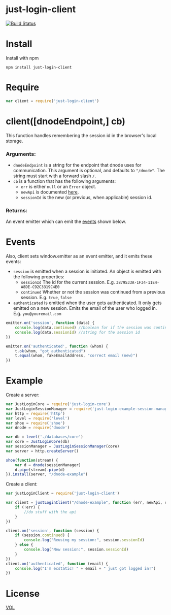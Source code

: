 just-login-client
=================

[![Build Status](https://travis-ci.org/coding-in-the-wild/just-login-client.svg)](https://travis-ci.org/coding-in-the-wild/just-login-client)

# Install

Install with npm

	npm install just-login-client

# Require

```js
var client = require('just-login-client')
```

# client([dnodeEndpoint,] cb)

This function handles remembering the session id in the browser's local storage.

### Arguments:

- `dnodeEndpoint` is a string for the endpoint that dnode uses for communication. This argument is optional, and defaults to `"/dnode"`. The string must start with a forward slash `/`.
- `cb` is a function that has the following arguments:
	- `err` is either `null` or an `Error` object.
	- `newApi` is documented [here](https://github.com/ArtskydJ/just-login-server-api#api-methods).
	- `sessionId` is the new (or previous, when applicable) session id.

### Returns:
An event emitter which can emit the [events](#events) shown below.

# Events

Also, client sets window.emitter as an event emitter, and it emits these events:

- `session` is emitted when a session is initiated. An object is emitted with the following properties:
	- `sessionId` The id for the current session. E.g. `3879533A-1F34-11E4-A8DE-C92C3319C4E0`
	- `continued` Whether or not the session was continued from a previous session. E.g. `true`, `false`
- `authenticated` is emitted when the user gets authenticated. It only gets emitted on a new session. Emits the email of the user who logged in. E.g. `you@youremail.com`

```js
emitter.on('session', function (data) {
	console.log(data.continued) //boolean for if the session was continued or newly created
	console.log(data.sessionId) //string for the session id
})

emitter.on('authenticated', function (whom) {
	t.ok(whom, "got authenticated")
	t.equal(whom, fakeEmailAddress, "correct email (new)")
})
```

# Example

Create a server:

```js
var JustLoginCore = require('just-login-core')
var JustLoginSessionManager = require('just-login-example-session-manager')
var http = require('http')
var level = require('level')
var shoe = require('shoe')
var dnode = require('dnode')

var db = level('./databases/core')
var core = JustLoginCore(db)
var sessionManager = JustLoginSessionManager(core)
var server = http.createServer()

shoe(function(stream) {
	var d = dnode(sessionManager)
	d.pipe(stream).pipe(d)
}).install(server, "/dnode-example")
```

Create a client:

```js
var justLoginClient = require('just-login-client')

var client = justLoginClient("/dnode-example", function (err, newApi, sessionId) {
	if (!err) {
		//do stuff with the api
	}
})

client.on('session', function (session) {
	if (session.continued) {
		console.log("Reusing my session:", session.sessionId)
	} else {
		console.log("New session:", session.sessionId)
	}
})
client.on('authenticated', function (email) {
	console.log("I'm ecstatic! " + email + " just got logged in!")
})
```

# License

[VOL](http://veryopenlicense.com/)
